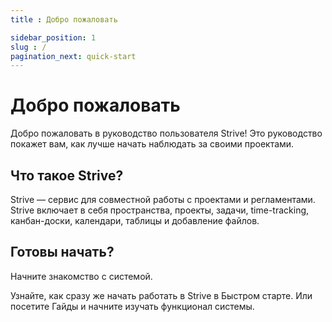 ```yaml
---
title : Добро пожаловать

sidebar_position: 1
slug : /
pagination_next: quick-start
---
```


# Добро пожаловать

Добро пожаловать в руководство пользователя Strive! Это руководство покажет вам, как лучше начать наблюдать за своими проектами.

## Что такое Strive?

Strive — сервис для совместной работы с проектами и регламентами. Strive включает в себя пространства, проекты, задачи, time-tracking, канбан-доски, календари, таблицы и добавление файлов.

## Готовы начать?
Начните знакомство с системой.

Узнайте, как сразу же начать работать в Strive в Быстром старте. Или посетите Гайды и начните изучать функционал системы.


